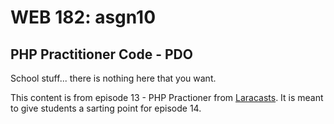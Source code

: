 # WEB 182: asgn10

## PHP Practitioner Code - PDO

School stuff... there is nothing here that you want.

This content is from episode 13 - PHP Practioner from [Laracasts](https://laracasts.com/series/php-for-beginners). It is meant to give students a sarting point for episode 14.
